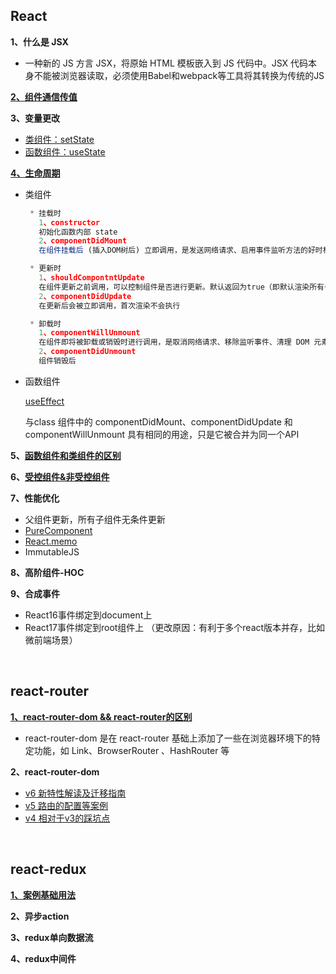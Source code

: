## React
**1、什么是 JSX**

* 一种新的 JS 方言 JSX，将原始 HTML 模板嵌入到 JS 代码中。JSX 代码本身不能被浏览器读取，必须使用Babel和webpack等工具将其转换为传统的JS

**[2、组件通信传值](https://github.com/yang1212/collection-about/issues/6)**

**3、变量更改**

* [类组件：setState](https://github.com/yang1212/collection-about/issues/12)
* [函数组件：useState](https://github.com/yang1212/collection-about/issues/34)

**[4、生命周期](https://juejin.cn/post/6914112105964634119)**

 * 类组件
   ```js
    * 挂载时
      1、constructor
      初始化函数内部 state
      2、componentDidMount
      在组件挂载后 (插入DOM树后) 立即调用，是发送网络请求、启用事件监听方法的好时机

    * 更新时
      1、shouldCompontntUpdate
      在组件更新之前调用，可以控制组件是否进行更新。默认返回为true（即默认渲染所有子组件）
      2、componentDidUpdate
      在更新后会被立即调用，首次渲染不会执行

    * 卸载时
      1、componentWillUnmount
      在组件即将被卸载或销毁时进行调用，是取消网络请求、移除监听事件、清理 DOM 元素、清理定时器等操作的好时机
      2、componentDidUnmount
      组件销毁后
   ```
  
  * 函数组件
  
    [useEffect](https://github.com/yang1212/collection-about/issues/34)

    与class 组件中的 componentDidMount、componentDidUpdate 和 componentWillUnmount 具有相同的用途，只是它被合并为同一个API

**5、[函数组件和类组件的区别](https://juejin.cn/post/6867028553629138952)**

**6、[受控组件&非受控组件](https://juejin.cn/post/6858276396968951822#comment)**

**7、性能优化**

* 父组件更新，所有子组件无条件更新
* [PureComponent](https://juejin.cn/post/6844903480369512455)
* [React.memo](https://1349279985.github.io/%E4%BC%98%E5%8C%96React-memo%E6%B8%B2%E6%9F%93%E5%88%A4%E5%88%AB%E6%9C%BA%E5%88%B6%E5%8F%8A%E5%AE%9E%E6%88%98/)
* ImmutableJS

**8、高阶组件-HOC**

**9、合成事件**

* React16事件绑定到document上
* React17事件绑定到root组件上 （更改原因：有利于多个react版本并存，比如微前端场景）

<br/>

## react-router
**[1、react-router-dom && react-router的区别](https://hexuanzhang.github.io/2018/03/01/react-router/)**

* react-router-dom 是在 react-router 基础上添加了一些在浏览器环境下的特定功能，如 Link、BrowserRouter 、HashRouter 等

**2、react-router-dom**

* [v6 新特性解读及迁移指南](https://juejin.cn/post/6844904096059621389)
* [v5 路由的配置等案例](https://segmentfault.com/a/1190000020812860)
* [v4 相对于v3的踩坑点](https://juejin.cn/post/6844903640839225358)


<br/>

## react-redux
**[1、案例基础用法](https://github.com/yang1212/collection-about/issues/7)**

**2、异步action**

**3、redux单向数据流**

**4、redux中间件**

